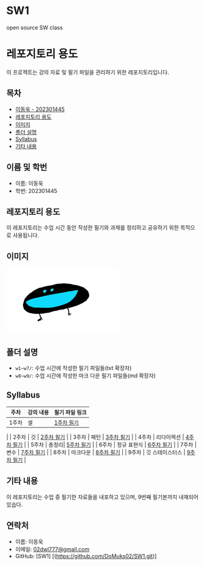 # SW1
open source SW class

# 레포지토리 용도

이 프로젝트는 강의 자료 및 필기 파일을 관리하기 위한 레포지토리입니다.

## 목차
- [이동욱 - 202301445](#이름-학번)
- [레포지토리 용도](#레포지토리-용도)
- [이미지](#이미지)
- [폴더 설명](#폴더-설명)
- [Syllabus](#syllabus)
- [기타 내용](#기타-내용)

## 이름 및 학번
- 이름: 이동욱
- 학번: 202301445

## 레포지토리 용도
이 레포지토리는 수업 시간 동안 작성한 필기와 과제를 정리하고 공유하기 위한 목적으로 사용됩니다.

## 이미지
![어깨걸이 극락조](sample.png)

## 폴더 설명
- `w1~w7/`: 수업 시간에 작성한 필기 파일들(txt 확장자)
- `w8~w9/`: 수업 시간에 작성한 마크 다운 필기 파일들(md 확장자)

## Syllabus
| 주차 | 강의 내용 | 필기 파일 링크 |
|------|-----------|----------------|
| 1주차 | 셀 | [1주차 필기]([lecture_notes/week1.md](https://github.com/DoMuks02/SW1/blob/9c47b23afa3e4a4490e6ed93d79d69fb75f4c1e1/w1.txt))
 |
| 2주차 | 깃 | [2주차 필기]([lecture_notes/week2.md](https://github.com/DoMuks02/SW1/blob/9c47b23afa3e4a4490e6ed93d79d69fb75f4c1e1/w2.txt)
) |
| 3주차 | 패턴 | [3주차 필기]([lecture_notes/week3.md](https://github.com/DoMuks02/SW1/blob/9c47b23afa3e4a4490e6ed93d79d69fb75f4c1e1/w3.txt)
) |
| 4주차 | 리다이렉션 | [4주차 필기]([lecture_notes/week4.md](https://github.com/DoMuks02/SW1/blob/9c47b23afa3e4a4490e6ed93d79d69fb75f4c1e1/w4.txt)
) |
| 5주차 | 총정리| [5주차 필기]([lecture_notes/week5.md](https://github.com/DoMuks02/SW1/blob/9c47b23afa3e4a4490e6ed93d79d69fb75f4c1e1/w5.txt)
) |
| 6주차 | 정규 표현식 | [6주차 필기]([lecture_notes/week6.md](https://github.com/DoMuks02/SW1/blob/9c47b23afa3e4a4490e6ed93d79d69fb75f4c1e1/w6.txt)
) |
| 7주차 | 변수 | [7주차 필기]([lecture_notes/week7.md](https://github.com/DoMuks02/SW1/blob/9c47b23afa3e4a4490e6ed93d79d69fb75f4c1e1/w7.txt)
) |
| 8주차 | 마크다운 | [8주차 필기]([lecture_notes/week7.md](https://github.com/DoMuks02/SW1/blob/9c47b23afa3e4a4490e6ed93d79d69fb75f4c1e1/w8.md)
) |
| 9주차 | 깃 스테이스터스 | [9주차 필기]([lecture_notes/week7.md](https://github.com/DoMuks02/SW1/blob/9c47b23afa3e4a4490e6ed93d79d69fb75f4c1e1/w9.md)
) |

## 기타 내용
이 레포지토리는 수업 중 필기한  자료들을 내포하고 있으며, 9번째 필기본까지 내재되어 있습다. 

## 연락처
- 이름: 이동욱
- 이메일: 02dwl777@gmail.com
- GitHub: [SW1] [(https://github.com/DoMuks02/SW1.git)]
